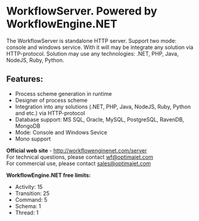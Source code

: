 WorkflowServer. Powered by WorkflowEngine.NET
==================

The WorkflowServer is standalone HTTP server. Support two mode: console and windows service.
With it will may be integrate any solution via HTTP-protocol. Solution may use any technologies: .NET, PHP, Java, NodeJS, Ruby, Python.

<h2>Features:</h2>
<ul>
<li>Process scheme generation in runtime</li>
<li>Designer of process scheme</li>
<li>Integration into any solutions (.NET, PHP, Java, NodeJS, Ruby, Python and etc.) via HTTP-protocol</li>
<li>Database support: MS SQL, Oracle, MySQL, PostgreSQL, RavenDB, MongoDB</li>
<li>Mode: Console and Windows Sevice</li>
<li>Mono support</li>
</ul>

<b>Official web site</b> - <a href="http://workflowenginenet.com">http://workflowenginenet.com/server</a><br/>
For technical questions, please contact <a href="mailto:wf@optimajet.com?subject=Qustion from hithub">wf@optimajet.com<a><br/>
For commercial use, please contact <a href="mailto:sales@optimajet.com?subject=Qustion from hithub">sales@optimajet.com</a><br/>

<b>WorkflowEngine.NET free limits:</b>
<ul>
<li>Activity: 15</li>
<li>Transition: 25</li>
<li>Command: 5</li>
<li>Schema: 1</li>
<li>Thread: 1</li>
</ul>
